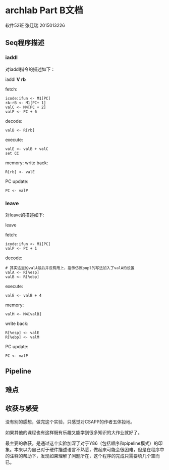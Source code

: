 # archlab Part B文档
软件52班 张迁瑞 2015013226
## Seq程序描述
### iaddl
对iaddl指令的描述如下：

iaddl **V** **rb**

fetch:

    icode:ifun <- M1[PC]
    rA:rB <- M1[PC+ 1]
    valC <- M4[PC + 2]
    valP <- PC + 6  

 decode:

    valB <- R[rb]

 execute:

    valE <- valB + valC
    set CC

 memory:
 write back:

    R[rb] <- valE

 PC update:

    PC <- valP

### leave
对leave的描述如下:

leave

 fetch:

    icode:ifun <- M1[PC] 
    valP <- PC + 1

 decode:   

	# 其实这里的valA最后并没有用上，指示仿照popl的写法加入了valA的设置
    valA <- R[%esp]
    valB <- R[%ebp]    

 execute:

    valE <- valB + 4

 memory:

    valM <- M4[valB]

 write back:

    R[%esp] <- valE
    R[%ebp] <- valM

 PC update:

    PC <- valP

## Pipeline

## 难点

## 收获与感受
没有别的感想，做完这个实验，只感觉对CSAPP的作者五体投地。

如果其他的课程也有这样既有乐趣又能学到很多知识的大作业就好了。

最主要的收获，是通过这个实验加深了对于Y86（包括顺序和pipeline模式）的印象。本来以为自己对于硬件描述语言不熟悉，做起来可能会很困难，但是在程序中的注释的帮助下，发现如果理解了问题所在，这个程序的完成只需要填几个空而已。


